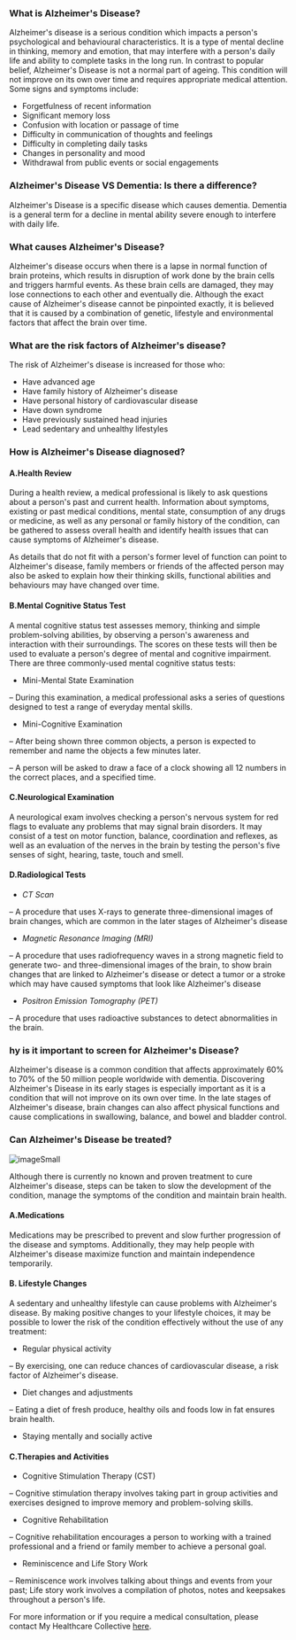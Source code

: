 ### What is Alzheimer&#39;s Disease?

Alzheimer&#39;s disease is a serious condition which impacts a person&#39;s psychological and behavioural characteristics. It is a type of mental decline in thinking, memory and emotion, that may interfere with a person&#39;s daily life and ability to complete tasks in the long run. In contrast to popular belief, Alzheimer&#39;s Disease is not a normal part of ageing. This condition will not improve on its own over time and requires appropriate medical attention. Some signs and symptoms include:

- Forgetfulness of recent information
- Significant memory loss
- Confusion with location or passage of time
- Difficulty in communication of thoughts and feelings
- Difficulty in completing daily tasks
- Changes in personality and mood
- Withdrawal from public events or social engagements


### Alzheimer&#39;s Disease VS Dementia: Is there a difference?

Alzheimer&#39;s Disease is a specific disease which causes dementia. Dementia is a general term for a decline in mental ability severe enough to interfere with daily life.


### What causes Alzheimer&#39;s Disease?

Alzheimer&#39;s disease occurs when there is a lapse in normal function of brain proteins, which results in disruption of work done by the brain cells and triggers harmful events. As these brain cells are damaged, they may lose connections to each other and eventually die. Although the exact cause of Alzheimer&#39;s disease cannot be pinpointed exactly, it is believed that it is caused by a combination of genetic, lifestyle and environmental factors that affect the brain over time.

### What are the risk factors of Alzheimer&#39;s disease?

The risk of Alzheimer&#39;s disease is increased for those who:

- Have advanced age
- Have family history of Alzheimer&#39;s disease
- Have personal history of cardiovascular disease
- Have down syndrome
- Have previously sustained head injuries
- Lead sedentary and unhealthy lifestyles

### How is Alzheimer&#39;s Disease diagnosed?

#### A.Health Review

During a health review, a medical professional is likely to ask questions about a person&#39;s past and current health. Information about symptoms, existing or past medical conditions, mental state, consumption of any drugs or medicine, as well as any personal or family history of the condition, can be gathered to assess overall health and identify health issues that can cause symptoms of Alzheimer&#39;s disease.

As details that do not fit with a person&#39;s former level of function can point to Alzheimer&#39;s disease, family members or friends of the affected person may also be asked to explain how their thinking skills, functional abilities and behaviours may have changed over time.

#### B.Mental Cognitive Status Test

A mental cognitive status test assesses memory, thinking and simple problem-solving abilities, by observing a person&#39;s awareness and interaction with their surroundings. The scores on these tests will then be used to evaluate a person&#39;s degree of mental and cognitive impairment. There are three commonly-used mental cognitive status tests:

- Mini-Mental State Examination

– During this examination, a medical professional asks a series of questions designed to test a range of everyday mental skills.

- Mini-Cognitive Examination

– After being shown three common objects, a person is expected to remember and name the objects a few minutes later.

– A person will be asked to draw a face of a clock showing all 12 numbers in the correct places, and a specified time.

#### C.Neurological Examination

A neurological exam involves checking a person&#39;s nervous system for red flags to evaluate any problems that may signal brain disorders. It may consist of a test on motor function, balance, coordination and reflexes, as well as an evaluation of the nerves in the brain by testing the person&#39;s five senses of sight, hearing, taste, touch and smell.

#### D.Radiological Tests

- _CT Scan_

– A procedure that uses X-rays to generate three-dimensional images of brain changes, which are common in the later stages of Alzheimer&#39;s disease

- _Magnetic Resonance Imaging (MRI)_

– A procedure that uses radiofrequency waves in a strong magnetic field to generate two- and three-dimensional images of the brain, to show brain changes that are linked to Alzheimer&#39;s disease or detect a tumor or a stroke which may have caused symptoms that look like Alzheimer&#39;s disease

- _Positron Emission Tomography (PET)_

– A procedure that uses radioactive substances to detect abnormalities in the brain.

### hy is it important to screen for Alzheimer&#39;s Disease?

Alzheimer&#39;s disease is a common condition that affects approximately 60% to 70% of the 50 million people worldwide with dementia. Discovering Alzheimer&#39;s Disease in its early stages is especially important as it is a condition that will not improve on its own over time. In the late stages of Alzheimer&#39;s disease, brain changes can also affect physical functions and cause complications in swallowing, balance, and bowel and bladder control.

### Can Alzheimer&#39;s Disease be treated?

![imageSmall](/assets/post-images/post25b.png#center)

Although there is currently no known and proven treatment to cure Alzheimer&#39;s disease, steps can be taken to slow the development of the condition, manage the symptoms of the condition and maintain brain health.

#### A.Medications

Medications may be prescribed to prevent and slow further progression of the disease and symptoms. Additionally, they may help people with Alzheimer&#39;s disease maximize function and maintain independence temporarily.


#### B. Lifestyle Changes

A sedentary and unhealthy lifestyle can cause problems with Alzheimer&#39;s disease. By making positive changes to your lifestyle choices, it may be possible to lower the risk of the condition effectively without the use of any treatment:

- Regular physical activity

– By exercising, one can reduce chances of cardiovascular disease, a risk factor of Alzheimer&#39;s disease.

- Diet changes and adjustments

– Eating a diet of fresh produce, healthy oils and foods low in fat ensures brain health.

- Staying mentally and socially active

#### C.Therapies and Activities

- Cognitive Stimulation Therapy (CST)

– Cognitive stimulation therapy involves taking part in group activities and exercises designed to improve memory and problem-solving skills.

- Cognitive Rehabilitation

– Cognitive rehabilitation encourages a person to working with a trained professional and a friend or family member to achieve a personal goal.

- Reminiscence and Life Story Work

– Reminiscence work involves talking about things and events from your past; Life story work involves a compilation of photos, notes and keepsakes throughout a person&#39;s life.

For more information or if you require a medical consultation, please contact My Healthcare Collective [here](https://www.myhealthcarecollective.com/contact-us).